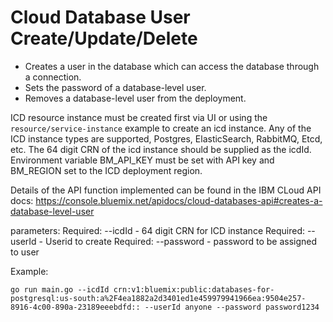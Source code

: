 # Cloud Database User Create/Update/Delete 

- Creates a user in the database which can access the database through a connection.
- Sets the password of a database-level user.
- Removes a database-level user from the deployment.

 ICD  resource instance must be created first via UI or using the `resource/service-instance` example to create an icd instance. Any of the ICD instance types are supported, Postgres, ElasticSearch, RabbitMQ, Etcd, etc. The 64 digit CRN of the icd instance should be supplied as the icdId. Environment variable BM_API_KEY must be set with API key and BM_REGION set to the ICD deployment region. 

Details of the API function implemented can be found in the IBM CLoud API docs: 
https://console.bluemix.net/apidocs/cloud-databases-api#creates-a-database-level-user

parameters:
Required:  --icdId - 64 digit CRN for ICD instance
Required:  --userId - Userid to create
Required:  --password - password to be assigned to user

Example: 
```
go run main.go --icdId crn:v1:bluemix:public:databases-for-postgresql:us-south:a%2F4ea1882a2d3401ed1e459979941966ea:9504e257-8916-4c00-890a-23189eeebdfd:: --userId anyone --password password1234
```